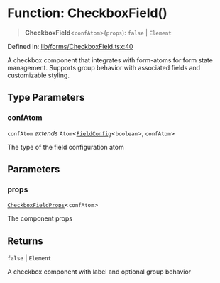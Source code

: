 # Function: CheckboxField()

> **CheckboxField**\<`confAtom`\>(`props`): `false` \| `Element`

Defined in: [lib/forms/CheckboxField.tsx:40](https://github.com/aldesgroup/goaldn/blob/850e22fffd19501920628173674ada43cba9a29a/lib/forms/CheckboxField.tsx#L40)

A checkbox component that integrates with form-atoms for form state management.
Supports group behavior with associated fields and customizable styling.

## Type Parameters

### confAtom

`confAtom` *extends* `Atom`\<[`FieldConfig`](../type-aliases/FieldConfig.md)\<`boolean`\>, `confAtom`\>

The type of the field configuration atom

## Parameters

### props

[`CheckboxFieldProps`](../type-aliases/CheckboxFieldProps.md)\<`confAtom`\>

The component props

## Returns

`false` \| `Element`

A checkbox component with label and optional group behavior
